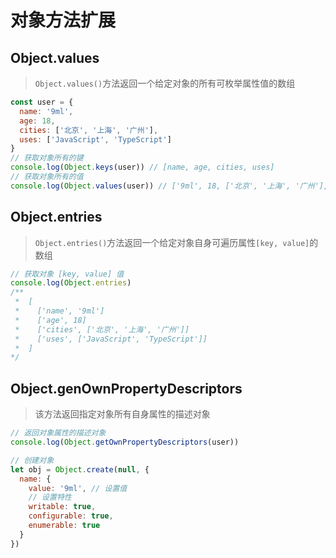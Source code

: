 # 对象方法扩展

## Object.values

> `Object.values()`方法返回一个给定对象的所有可枚举属性值的数组

```javascript
const user = {
  name: '9ml',
  age: 18,
  cities: ['北京', '上海', '广州'],
  uses: ['JavaScript', 'TypeScript']
}
// 获取对象所有的键
console.log(Object.keys(user)) // [name, age, cities, uses]
// 获取对象所有的值
console.log(Object.values(user)) // ['9ml', 18, ['北京', '上海', '广州'], ['JavaScript', 'TypeScript']]
```

## Object.entries

> `Object.entries()`方法返回一个给定对象自身可遍历属性`[key, value]`的数组

```javascript
// 获取对象 [key, value] 值
console.log(Object.entries)
/**
 *  [
 *    ['name', '9ml']
 *    ['age', 18]
 *    ['cities', ['北京', '上海', '广州']]
 *    ['uses', ['JavaScript', 'TypeScript']]
 *  ]
*/
```

## Object.genOwnPropertyDescriptors

> 该方法返回指定对象所有自身属性的描述对象

```javascript
// 返回对象属性的描述对象
console.log(Object.getOwnPropertyDescriptors(user))

// 创建对象
let obj = Object.create(null, {
  name: {
    value: '9ml', // 设置值
    // 设置特性
    writable: true,
    configurable: true,
    enumerable: true
  }
})
```
